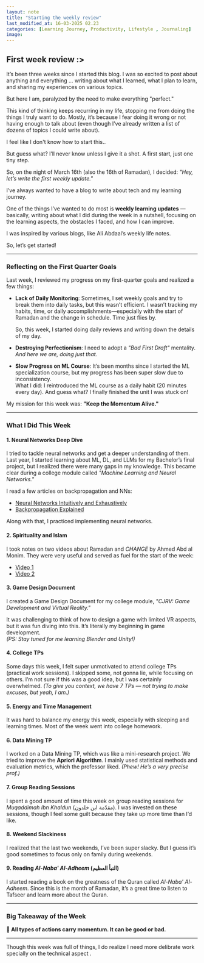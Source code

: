 ```yaml
---
layout: note
title: "Starting the weekly review"
last_modified_at: 16-03-2025 02.23
categories: [Learning Journey, Productivity, Lifestyle , Journaling]
image: 
---
```


## First week review :>


It’s been three weeks since I started this blog.
I was so excited to post about anything and everything ... 
writing about what I learned, what I plan to learn, and sharing my experiences on various topics. 

But here I am, paralyzed by the need to make everything "perfect." 

This kind of thinking keeps recurring in my life, stopping me from doing the things I truly want to do.
Mostly, it’s because I fear doing it wrong or not having enough to talk about (even though I’ve already written a list of dozens of topics I could write about). 

I feel like I don't know how to start this..



But guess what? I’ll never know unless I give it a shot.
A first start, just one tiny step.

So, on the night of March 16th (also the 16th of Ramadan), I decided: *"Hey, let’s write the first weekly update."*


I’ve always wanted to have a blog to write about tech and my learning journey. 

One of the things I’ve wanted to do most is **weekly learning updates** — basically, writing about what I did during the week in a nutshell, 
focusing on the learning aspects, the obstacles I faced, and how I can improve.

I was inspired by various blogs, like Ali Abdaal’s weekly life notes.

So, let’s get started!


---

### Reflecting on the First Quarter Goals

Last week, I reviewed my progress on my first-quarter goals and realized a few things:

- **Lack of Daily Monitoring**: Sometimes, I set weekly goals and try to break them into daily tasks, but this wasn’t efficient.
I wasn’t tracking my habits, time, or daily accomplishments—especially with the start of Ramadan and the change in schedule.
Time just flies by.  

  So, this week, I started doing daily reviews and writing down the details of my day.

- **Destroying Perfectionism**: I need to adopt a *"Bad First Draft"* mentality. _And here we are, doing just that._

- **Slow Progress on ML Course**: It’s been months since I started the ML specialization course, but my progress has been super slow due to inconsistency.  
  What I did: I reintroduced the ML course as a daily habit (20 minutes every day).
  And guess what? I finally finished the unit I was stuck on!

My mission for this week was: **"Keep the Momentum Alive."**


---

### What I Did This Week


#### 1. **Neural Networks Deep Dive**
I tried to tackle neural networks and get a deeper understanding of them.
Last year, I started learning about ML, DL, and LLMs for my Bachelor’s final project,
but I realized there were many gaps in my knowledge.
This became clear during a college module called *"Machine Learning and Neural Networks."*

I read a few articles on backpropagation and NNs:
- [Neural Networks Intuitively and Exhaustively](https://iaee.substack.com/p/neural-networks-intuitively-and-exhaustively)
- [Backpropagation Explained](https://colah.github.io/posts/2015-08-Backprop/)

Along with that, I practiced implementing neural networks.

#### 2. **Spirituality and Islam**
I took notes on two videos about Ramadan and *CHANGE* by Ahmed Abd al Monim.
They were very useful and served as fuel for the start of the week:

- [Video 1](https://youtu.be/pr7EzlgP2BM?si=SmxJPG1Xq9ubHtBL)
- [Video 2](https://youtu.be/L4Wovp92Zpo?si=BsCXP5IOi1n2Q1QV)


#### 3. **Game Design Document**
I created a Game Design Document for my college module, *"CJRV: Game Development and Virtual Reality."* 

It was challenging to think of how to design a game with limited VR aspects, but it was fun diving into this.
It’s literally my beginning in game development.  
*(PS: Stay tuned for me learning Blender and Unity!)*


#### 4. **College TPs**
Some days this week, I felt super unmotivated to attend college TPs (practical work sessions).
I skipped some, not gonna lie, while focusing on others. 
I’m not sure if this was a good idea, but I was certainly overwhelmed. *(To give you context, we have 7 TPs — not trying to make excuses, but yeah, I am.)*

#### 5. **Energy and Time Management**
It was hard to balance my energy this week, especially with sleeping and learning times. 
Most of the week went into college homework.


#### 6. **Data Mining TP**
I worked on a Data Mining TP, which was like a mini-research project. 
We tried to improve the **Apriori Algorithm**. 
I mainly used statistical methods and evaluation metrics, which the professor liked. *(Phew! He’s a very precise prof.)*

#### 7. **Group Reading Sessions**
I spent a good amount of time this week on group reading sessions for *Muqaddimah Ibn Khaldun* (مقدّمة ابن خلدون).
I was invested on these sessions, though I feel some guilt because they take up more time than I’d like.

#### 8. **Weekend Slackiness**
I realized that the last two weekends, I’ve been super slacky. 
But I guess it’s good sometimes to focus only on family during weekends.

#### 9. **Reading *Al-Naba' Al-Adheem* (النبأ العظيم)**
I started reading a book on the greatness of the Quran called *Al-Naba' Al-Adheem*. 
Since this is the month of Ramadan, it’s a great time to listen to Tafseer and learn more about the Quran.

---

### Big Takeaway of the Week  
**📛 All types of actions carry momentum. It can be good or bad.**

---

Though this week was full of things, I do realize I need more delibrate work specially on the technical aspect .


